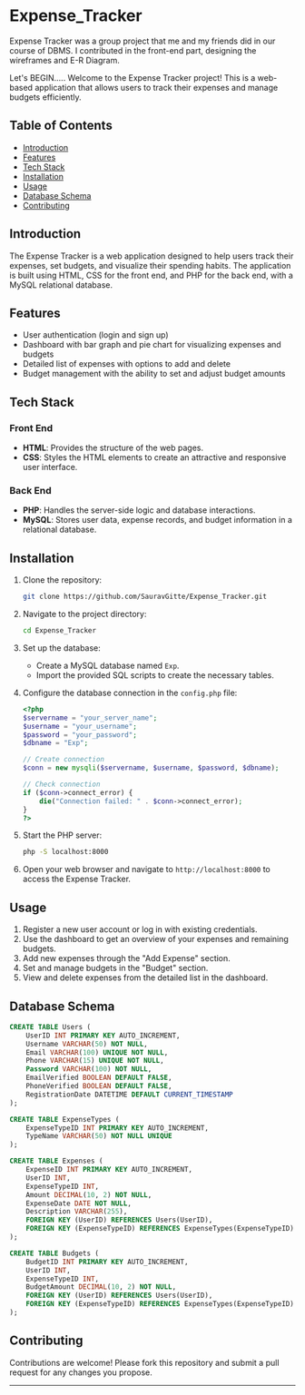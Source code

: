 # Expense_Tracker
Expense Tracker was a group project that me and my friends did in our course of DBMS. 
I contributed in the front-end part, designing the wireframes and E-R Diagram.

Let's BEGIN.....
Welcome to the Expense Tracker project! This is a web-based application that allows users to track their expenses and manage budgets efficiently. 

## Table of Contents
- [Introduction](#introduction)
- [Features](#features)
- [Tech Stack](#tech-stack)
- [Installation](#installation)
- [Usage](#usage)
- [Database Schema](#database-schema)
- [Contributing](#contributing)

## Introduction

The Expense Tracker is a web application designed to help users track their expenses, set budgets, and visualize their spending habits. The application is built using HTML, CSS for the front end, and PHP for the back end, with a MySQL relational database.

## Features

- User authentication (login and sign up)
- Dashboard with bar graph and pie chart for visualizing expenses and budgets
- Detailed list of expenses with options to add and delete
- Budget management with the ability to set and adjust budget amounts

## Tech Stack

### Front End
- **HTML**: Provides the structure of the web pages.
- **CSS**: Styles the HTML elements to create an attractive and responsive user interface.

### Back End
- **PHP**: Handles the server-side logic and database interactions.
- **MySQL**: Stores user data, expense records, and budget information in a relational database.

## Installation

1. Clone the repository:
   ```bash
   git clone https://github.com/SauravGitte/Expense_Tracker.git
   ```
2. Navigate to the project directory:
   ```bash
   cd Expense_Tracker
   ```
3. Set up the database:
   - Create a MySQL database named `Exp`.
   - Import the provided SQL scripts to create the necessary tables.

4. Configure the database connection in the `config.php` file:
   ```php
   <?php
   $servername = "your_server_name";
   $username = "your_username";
   $password = "your_password";
   $dbname = "Exp";

   // Create connection
   $conn = new mysqli($servername, $username, $password, $dbname);

   // Check connection
   if ($conn->connect_error) {
       die("Connection failed: " . $conn->connect_error);
   }
   ?>
   ```

5. Start the PHP server:
   ```bash
   php -S localhost:8000
   ```

6. Open your web browser and navigate to `http://localhost:8000` to access the Expense Tracker.

## Usage

1. Register a new user account or log in with existing credentials.
2. Use the dashboard to get an overview of your expenses and remaining budgets.
3. Add new expenses through the "Add Expense" section.
4. Set and manage budgets in the "Budget" section.
5. View and delete expenses from the detailed list in the dashboard.

## Database Schema

```sql
CREATE TABLE Users (
    UserID INT PRIMARY KEY AUTO_INCREMENT,
    Username VARCHAR(50) NOT NULL,
    Email VARCHAR(100) UNIQUE NOT NULL,
    Phone VARCHAR(15) UNIQUE NOT NULL,
    Password VARCHAR(100) NOT NULL,
    EmailVerified BOOLEAN DEFAULT FALSE,
    PhoneVerified BOOLEAN DEFAULT FALSE,
    RegistrationDate DATETIME DEFAULT CURRENT_TIMESTAMP
);

CREATE TABLE ExpenseTypes (
    ExpenseTypeID INT PRIMARY KEY AUTO_INCREMENT,
    TypeName VARCHAR(50) NOT NULL UNIQUE
);

CREATE TABLE Expenses (
    ExpenseID INT PRIMARY KEY AUTO_INCREMENT,
    UserID INT,
    ExpenseTypeID INT,
    Amount DECIMAL(10, 2) NOT NULL,
    ExpenseDate DATE NOT NULL,
    Description VARCHAR(255),
    FOREIGN KEY (UserID) REFERENCES Users(UserID),
    FOREIGN KEY (ExpenseTypeID) REFERENCES ExpenseTypes(ExpenseTypeID)
);

CREATE TABLE Budgets (
    BudgetID INT PRIMARY KEY AUTO_INCREMENT,
    UserID INT,
    ExpenseTypeID INT,
    BudgetAmount DECIMAL(10, 2) NOT NULL,
    FOREIGN KEY (UserID) REFERENCES Users(UserID),
    FOREIGN KEY (ExpenseTypeID) REFERENCES ExpenseTypes(ExpenseTypeID)
);
```

## Contributing

Contributions are welcome! Please fork this repository and submit a pull request for any changes you propose.


---
